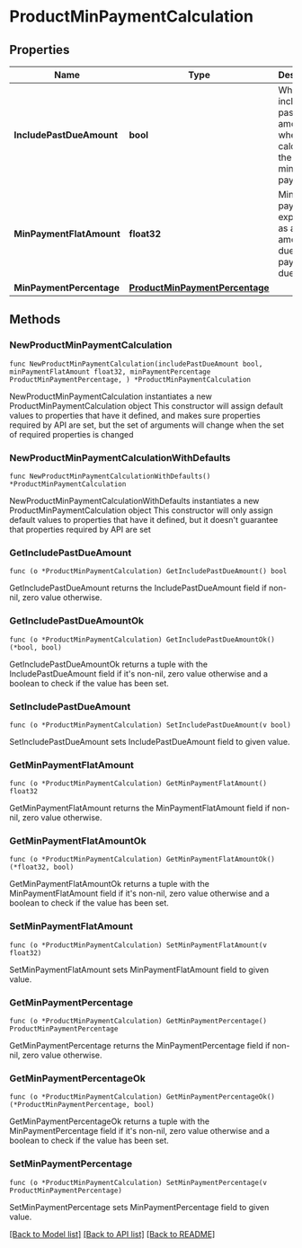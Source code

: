 # ProductMinPaymentCalculation

## Properties

Name | Type | Description | Notes
------------ | ------------- | ------------- | -------------
**IncludePastDueAmount** | **bool** | Whether to include the past due amount when calculating the minimum payment. | 
**MinPaymentFlatAmount** | **float32** | Minimum payment, expressed as a flat amount, due on the payment due day. | 
**MinPaymentPercentage** | [**ProductMinPaymentPercentage**](ProductMinPaymentPercentage.md) |  | 

## Methods

### NewProductMinPaymentCalculation

`func NewProductMinPaymentCalculation(includePastDueAmount bool, minPaymentFlatAmount float32, minPaymentPercentage ProductMinPaymentPercentage, ) *ProductMinPaymentCalculation`

NewProductMinPaymentCalculation instantiates a new ProductMinPaymentCalculation object
This constructor will assign default values to properties that have it defined,
and makes sure properties required by API are set, but the set of arguments
will change when the set of required properties is changed

### NewProductMinPaymentCalculationWithDefaults

`func NewProductMinPaymentCalculationWithDefaults() *ProductMinPaymentCalculation`

NewProductMinPaymentCalculationWithDefaults instantiates a new ProductMinPaymentCalculation object
This constructor will only assign default values to properties that have it defined,
but it doesn't guarantee that properties required by API are set

### GetIncludePastDueAmount

`func (o *ProductMinPaymentCalculation) GetIncludePastDueAmount() bool`

GetIncludePastDueAmount returns the IncludePastDueAmount field if non-nil, zero value otherwise.

### GetIncludePastDueAmountOk

`func (o *ProductMinPaymentCalculation) GetIncludePastDueAmountOk() (*bool, bool)`

GetIncludePastDueAmountOk returns a tuple with the IncludePastDueAmount field if it's non-nil, zero value otherwise
and a boolean to check if the value has been set.

### SetIncludePastDueAmount

`func (o *ProductMinPaymentCalculation) SetIncludePastDueAmount(v bool)`

SetIncludePastDueAmount sets IncludePastDueAmount field to given value.


### GetMinPaymentFlatAmount

`func (o *ProductMinPaymentCalculation) GetMinPaymentFlatAmount() float32`

GetMinPaymentFlatAmount returns the MinPaymentFlatAmount field if non-nil, zero value otherwise.

### GetMinPaymentFlatAmountOk

`func (o *ProductMinPaymentCalculation) GetMinPaymentFlatAmountOk() (*float32, bool)`

GetMinPaymentFlatAmountOk returns a tuple with the MinPaymentFlatAmount field if it's non-nil, zero value otherwise
and a boolean to check if the value has been set.

### SetMinPaymentFlatAmount

`func (o *ProductMinPaymentCalculation) SetMinPaymentFlatAmount(v float32)`

SetMinPaymentFlatAmount sets MinPaymentFlatAmount field to given value.


### GetMinPaymentPercentage

`func (o *ProductMinPaymentCalculation) GetMinPaymentPercentage() ProductMinPaymentPercentage`

GetMinPaymentPercentage returns the MinPaymentPercentage field if non-nil, zero value otherwise.

### GetMinPaymentPercentageOk

`func (o *ProductMinPaymentCalculation) GetMinPaymentPercentageOk() (*ProductMinPaymentPercentage, bool)`

GetMinPaymentPercentageOk returns a tuple with the MinPaymentPercentage field if it's non-nil, zero value otherwise
and a boolean to check if the value has been set.

### SetMinPaymentPercentage

`func (o *ProductMinPaymentCalculation) SetMinPaymentPercentage(v ProductMinPaymentPercentage)`

SetMinPaymentPercentage sets MinPaymentPercentage field to given value.



[[Back to Model list]](../README.md#documentation-for-models) [[Back to API list]](../README.md#documentation-for-api-endpoints) [[Back to README]](../README.md)


